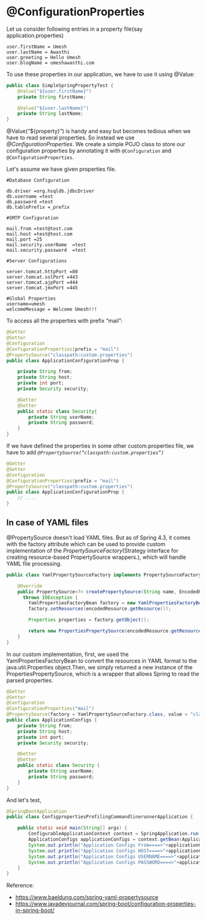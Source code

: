 # @ConfigurationProperties #
Let us consider following entries in a property file(say 
application.properties)
```properties
user.firstName = Umesh
user.lastName = Awasthi
user.greeting = Hello Umesh
user.blogName = umeshawasthi.com
```

To use these properties in our application, we have to use it using @Value:

```java
public class SimpleSpringPropertyTest {
    @Value("${user.firstName}") 
    private String firstName;

    @Value("${user.lastName}") 
    private String lastName;
} 
```

@Value(“${property}”) is handy and easy but becomes tedious when we have to read several properties.
So instead we use *@ConfigurationProperties*. We create a simple POJO class to store our configuration properties by
annotating it with `@Configuration` and `@ConfigurationProperties`.

Let's assume we have given properties file.
```properties
#Database Configuration

db.driver =org.hsqldb.jdbcDriver
db.username	=test
db.password	=test
db.tablePrefix =_prefix

#SMTP Configuration

mail.from =test@test.com	 
mail.host =test@test.com
mail.port =25
mail.security.userName 	=test
mail.security.password 	=test

#Server Configurations

server.tomcat.httpPort =80
server.tomcat.sslPort =443
server.tomcat.ajpPort =444
server.tomcat.jmxPort =445

#Global Properties
username=umesh
welcomeMessage = Welcome Umesh!!!
```

To access all the properties with prefix “mail”:
```java
@Getter
@Setter
@Configuration
@ConfigurationProperties(prefix = "mail")
@PropertySource("classpath:custom.properties")
public class ApplicationConfigurationProp {

    private String from;
    private String host;
    private int port;
    private Security security;

    @Getter
    @Setter
    public static class Security{
        private String userName;
        private String password;
    }
}
```
If we have defined the properties in some other custom.properties file, we have to add
*`@PropertySource(“classpath:custom.properties”)`*

```java
@Getter
@Setter
@Configuration
@ConfigurationProperties(prefix = "mail")
@PropertySource("classpath:custom.properties")
public class ApplicationConfigurationProp {
    // ....
}
```

## In case of YAML files ##
@PropertySource doesn't load YAML files. But as of Spring 4.3, it comes with the factory attribute which can be used to 
provide custom implementation of the *PropertySourceFactory*(Strategy interface for creating resource-based 
PropertySource wrappers.), which will handle YAML file processing.

```java
public class YamlPropertySourceFactory implements PropertySourceFactory {

    @Override
    public PropertySource<?> createPropertySource(String name, EncodedResource encodedResource) 
      throws IOException {
        YamlPropertiesFactoryBean factory = new YamlPropertiesFactoryBean();
        factory.setResources(encodedResource.getResource());

        Properties properties = factory.getObject();

        return new PropertiesPropertySource(encodedResource.getResource().getFilename(), properties);
    }
}
```
In our custom implementation, first, we used the YamlPropertiesFactoryBean to convert the resources in YAML format to 
the java.util.Properties object.Then, we simply returned a new instance of the PropertiesPropertySource, 
which is a wrapper that allows Spring to read the parsed properties.

```java
@Getter
@Setter
@Configuration
@ConfigurationProperties("mail")
@PropertySource(factory = YamlPropertySourceFactory.class, value = "classpath:custom-config.yml")
public class ApplicationConfigs {
    private String from;
    private String host;
    private int port;
    private Security security;

    @Getter
    @Setter
    public static class Security {
        private String userName;
        private String password;
    }
}
```

And let's test,

```java
@SpringBootApplication
public class ConfigpropertiesProfilingCommandlinerunnerApplication {

    public static void main(String[] args) {
        ConfigurableApplicationContext context = SpringApplication.run(ConfigpropertiesProfilingCommandlinerunnerApplication.class, args);
        ApplicationConfigs applicationConfigs = context.getBean(ApplicationConfigs.class);
        System.out.println("Application Configs From====>"+applicationConfigs.getFrom());
        System.out.println("Application Configs HOST====>"+applicationConfigs.getHost());
        System.out.println("Application Configs USERNAME====>"+applicationConfigs.getSecurity().getUserName());
        System.out.println("Application Configs PASSWORD====>"+applicationConfigs.getSecurity().getPassword());
    }
}
```

Reference:
- https://www.baeldung.com/spring-yaml-propertysource
- https://www.javadevjournal.com/spring-boot/configuration-properties-in-spring-boot/